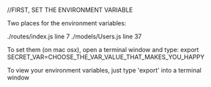 


//FIRST, SET THE ENVIRONMENT VARIABLE

Two places for the environment variables:

./routes/index.js line 7
./models/Users.js line 37

To set them (on mac osx), open a terminal window and type: export SECRET_VAR=CHOOSE_THE_VAR_VALUE_THAT_MAKES_YOU_HAPPY

To view your environment variables, just type 'export' into a terminal window